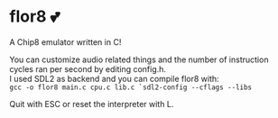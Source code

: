 # flor8 💕
A Chip8 emulator written in C!

You can customize audio related things and the number of instruction cycles ran per second by editing config.h. <br/>
I used SDL2 as backend and you can compile flor8 with: <br/>
```gcc -o flor8 main.c cpu.c lib.c `sdl2-config --cflags --libs```

Quit with ESC or reset the interpreter with L.
